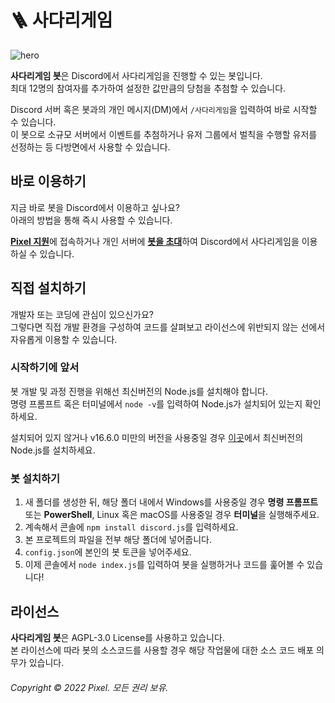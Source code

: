 # 🪜 사다리게임
![hero](https://cdn.discordapp.com/attachments/869226823060434954/982558730199642142/copenhagen-hero_x3.png)


**사다리게임 봇**은 Discord에서 사다리게임을 진행할 수 있는 봇입니다.   
최대 12명의 참여자를 추가하여 설정한 값만큼의 당첨을 추첨할 수 있습니다.  

Discord 서버 혹은 봇과의 개인 메시지(DM)에서 `/사다리게임`을 입력하여 바로 시작할 수 있습니다.       
이 봇으로 소규모 서버에서 이벤트를 추첨하거나 유저 그룹에서 벌칙을 수행할 유저를 선정하는 등 다방면에서 사용할 수 있습니다.  

## 바로 이용하기

지금 바로 봇을 Discord에서 이용하고 싶나요?   
아래의 방법을 통해 즉시 사용할 수 있습니다.   

[**Pixel 지원**](https://discord.gg/Eve6HeGjy9)에 접속하거나 개인 서버에 [**봇을 초대**](https://discord.com/oauth2/authorize?client_id=878883009930100776&permissions=83968&scope=bot%20applications.commands)하여 Discord에서 사다리게임을 이용하실 수 있습니다.

## 직접 설치하기

개발자 또는 코딩에 관심이 있으신가요?   
그렇다면 직접 개발 환경을 구성하여 코드를 살펴보고 라이선스에 위반되지 않는 선에서 자유롭게 이용할 수 있습니다.


### 시작하기에 앞서  
봇 개발 및 과정 진행을 위해선 최신버전의 Node.js를 설치해야 합니다.  
명령 프롬프트 혹은 터미널에서 `node -v`를 입력하여 Node.js가 설치되어 있는지 확인하세요.

설치되어 있지 않거나 v16.6.0 미만의 버전을 사용중일 경우 [이곳](https://nodejs.org/ko/)에서 최신버전의 Node.js를 설치하세요.  

### 봇 설치하기
1. 새 폴더를 생성한 뒤, 해당 폴더 내에서 Windows를 사용중일 경우 **명령 프롬프트** 또는 **PowerShell**, Linux 혹은 macOS를 사용중일 경우 **터미널**을 실행해주세요.
2. 계속해서 콘솔에 `npm install discord.js`를 입력하세요.
3. 본 프로젝트의 파일을 전부 해당 폴더에 넣어줍니다.
4. `config.json`에 본인의 봇 토큰을 넣어주세요.
5. 이제 콘솔에서 `node index.js`를 입력하여 봇을 실행하거나 코드를 훑어볼 수 있습니다!

## 라이선스

**사다리게임 봇**은 AGPL-3.0 License를 사용하고 있습니다.  
본 라이선스에 따라 봇의 소스코드를 사용할 경우 해당 작업물에 대한 소스 코드 배포 의무가 있습니다.

###### Copyright &copy; 2022 Pixel. 모든 권리 보유.
